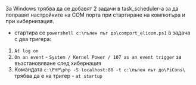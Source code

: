 За Windows трябва да се добавят 2 задачи в task_scheduler-a за да поправят настройките на COM порта при стартиране на компютъра и при хибернизация.
- стартира се `powershell c:\пълен път до\comport_elicom.ps1` в задачa с два тригера:
1. `At log on`
2. `On an event` - `System / Kernel Power / 107 as an event trigger` за възстановяване след хибернация
3. Командата `c:\PHP\php -S localhost:80 -t c:\пълен път до\PiCons\` трябва да е на тригер - `at startup`
